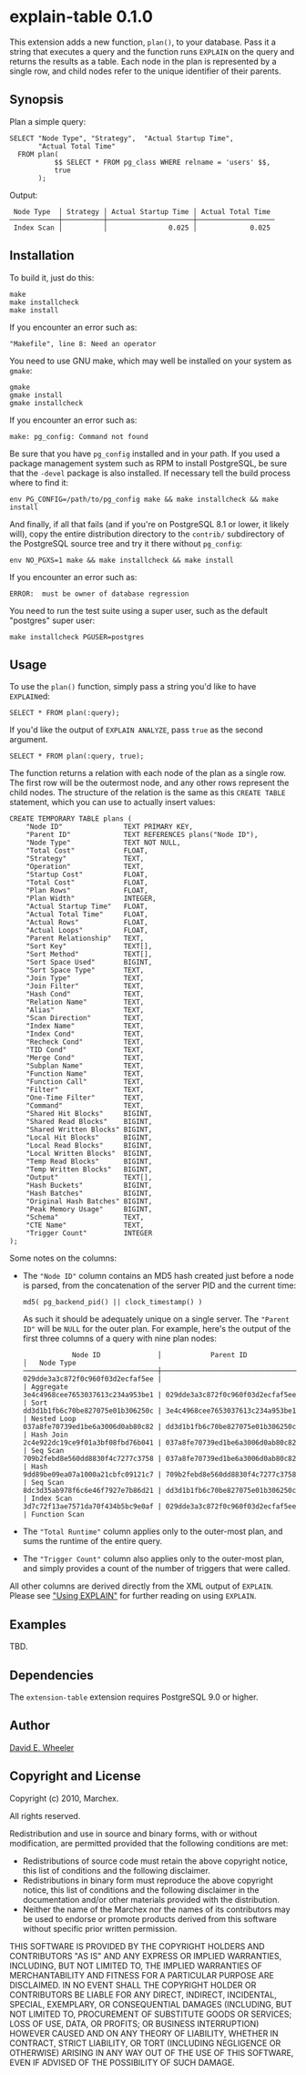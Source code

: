 explain-table 0.1.0
===================

This extension adds a new function, `plan()`, to your database. Pass it a
string that executes a query and the function runs `EXPLAIN` on the query and
returns the results as a table. Each node in the plan is represented by a
single row, and child nodes refer to the unique identifier of their parents.

Synopsis
--------

Plan a simple query:

    SELECT "Node Type", "Strategy",  "Actual Startup Time",
           "Actual Total Time"
      FROM plan(
               $$ SELECT * FROM pg_class WHERE relname = 'users' $$,
               true
           );

Output:

     Node Type  │ Strategy │ Actual Startup Time │ Actual Total Time 
    ────────────┼──────────┼─────────────────────┼───────────────────
     Index Scan │          │               0.025 │             0.025
    

Installation
------------

To build it, just do this:

    make
    make installcheck
    make install

If you encounter an error such as:

    "Makefile", line 8: Need an operator

You need to use GNU make, which may well be installed on your system as
`gmake`:

    gmake
    gmake install
    gmake installcheck

If you encounter an error such as:

    make: pg_config: Command not found

Be sure that you have `pg_config` installed and in your path. If you used a
package management system such as RPM to install PostgreSQL, be sure that the
`-devel` package is also installed. If necessary tell the build process where
to find it:

    env PG_CONFIG=/path/to/pg_config make && make installcheck && make install

And finally, if all that fails (and if you're on PostgreSQL 8.1 or lower, it
likely will), copy the entire distribution directory to the `contrib/`
subdirectory of the PostgreSQL source tree and try it there without
`pg_config`:

    env NO_PGXS=1 make && make installcheck && make install

If you encounter an error such as:

    ERROR:  must be owner of database regression

You need to run the test suite using a super user, such as the default
"postgres" super user:

    make installcheck PGUSER=postgres

Usage
-----

To use the `plan()` function, simply pass a string you'd like to have
`EXPLAIN`ed:

    SELECT * FROM plan(:query);

If you'd like the output of `EXPLAIN ANALYZE`, pass `true` as the
second argument.

    SELECT * FROM plan(:query, true);

The function returns a relation with each node of the plan as a single row.
The first row will be the outermost node, and any other rows represent the
child nodes. The structure of the relation is the same as this `CREATE TABLE`
statement, which you can use to actually insert values:

    CREATE TEMPORARY TABLE plans (
        "Node ID"               TEXT PRIMARY KEY,
        "Parent ID"             TEXT REFERENCES plans("Node ID"),
        "Node Type"             TEXT NOT NULL,
        "Total Cost"            FLOAT,
        "Strategy"              TEXT,
        "Operation"             TEXT,
        "Startup Cost"          FLOAT,
        "Total Cost"            FLOAT,
        "Plan Rows"             FLOAT,
        "Plan Width"            INTEGER,
        "Actual Startup Time"   FLOAT,
        "Actual Total Time"     FLOAT,
        "Actual Rows"           FLOAT,
        "Actual Loops"          FLOAT,
        "Parent Relationship"   TEXT,
        "Sort Key"              TEXT[],
        "Sort Method"           TEXT[],
        "Sort Space Used"       BIGINT,
        "Sort Space Type"       TEXT,
        "Join Type"             TEXT,
        "Join Filter"           TEXT,
        "Hash Cond"             TEXT,
        "Relation Name"         TEXT,
        "Alias"                 TEXT,
        "Scan Direction"        TEXT,
        "Index Name"            TEXT,
        "Index Cond"            TEXT,
        "Recheck Cond"          TEXT,
        "TID Cond"              TEXT,
        "Merge Cond"            TEXT,
        "Subplan Name"          TEXT,
        "Function Name"         TEXT,
        "Function Call"         TEXT,
        "Filter"                TEXT,
        "One-Time Filter"       TEXT,
        "Command"               TEXT,
        "Shared Hit Blocks"     BIGINT,
        "Shared Read Blocks"    BIGINT,
        "Shared Written Blocks" BIGINT,
        "Local Hit Blocks"      BIGINT,
        "Local Read Blocks"     BIGINT,
        "Local Written Blocks"  BIGINT,
        "Temp Read Blocks"      BIGINT,
        "Temp Written Blocks"   BIGINT,
        "Output"                TEXT[],
        "Hash Buckets"          BIGINT,
        "Hash Batches"          BIGINT,
        "Original Hash Batches" BIGINT,
        "Peak Memory Usage"     BIGINT,
        "Schema"                TEXT,
        "CTE Name"              TEXT,
        "Trigger Count"         INTEGER
    );

Some notes on the columns:

* The `"Node ID"` column contains an MD5 hash created just before a node is
  parsed, from the concatenation of the server PID and the current time:

      md5( pg_backend_pid() || clock_timestamp() )

  As such it should be adequately unique on a single server. The `"Parent ID"`
  will be `NULL` for the outer plan. For example, here's the output of the
  first three columns of a query with nine plan nodes:

                  Node ID              │            Parent ID             │   Node Type
      ─────────────────────────────────┼──────────────────────────────────┼────────────────
      029dde3a3c872f0c960f03d2ecfaf5ee |                                  | Aggregate
      3e4c4968cee7653037613c234a953be1 | 029dde3a3c872f0c960f03d2ecfaf5ee | Sort
      dd3d1b1fb6c70be827075e01b306250c | 3e4c4968cee7653037613c234a953be1 | Nested Loop
      037a8fe70739ed1be6a3006d0ab80c82 | dd3d1b1fb6c70be827075e01b306250c | Hash Join
      2c4e922dc19ce9f01a3bf08fbd76b041 | 037a8fe70739ed1be6a3006d0ab80c82 | Seq Scan
      709b2febd8e560dd8830f4c7277c3758 | 037a8fe70739ed1be6a3006d0ab80c82 | Hash
      9dd89be09ea07a1000a21cbfc09121c7 | 709b2febd8e560dd8830f4c7277c3758 | Seq Scan
      8dc3d35ab978f6c6e46f7927e7b86d21 | dd3d1b1fb6c70be827075e01b306250c | Index Scan
      3d7c72f13ae7571da70f434b5bc9e0af | 029dde3a3c872f0c960f03d2ecfaf5ee | Function Scan

* The `"Total Runtime"` column applies only to the outer-most plan, and sums
  the runtime of the entire query.

* The `"Trigger Count"` column also applies only to the outer-most plan, and
  simply provides a count of the number of triggers that were called.

All other columns are derived directly from the XML output of `EXPLAIN`.
Please see ["Using
EXPLAIN"](http://www.postgresql.org/docs/current/static/using-explain.html)
for further reading on using `EXPLAIN`.

Examples
--------

TBD.

Dependencies
------------
The `extension-table` extension requires PostgreSQL 9.0 or higher.

Author
------

[David E. Wheeler](http://justatheory.com/)

Copyright and License
---------------------

Copyright (c) 2010, Marchex.

All rights reserved.

Redistribution and use in source and binary forms, with or without
modification, are permitted provided that the following conditions are met:

* Redistributions of source code must retain the above copyright notice, this
  list of conditions and the following disclaimer.
* Redistributions in binary form must reproduce the above copyright notice,
  this list of conditions and the following disclaimer in the documentation
  and/or other materials provided with the distribution.
 * Neither the name of the Marchex nor the names of its contributors may be
   used to endorse or promote products derived from this software without
   specific prior written permission.

THIS SOFTWARE IS PROVIDED BY THE COPYRIGHT HOLDERS AND CONTRIBUTORS "AS IS"
AND ANY EXPRESS OR IMPLIED WARRANTIES, INCLUDING, BUT NOT LIMITED TO, THE
IMPLIED WARRANTIES OF MERCHANTABILITY AND FITNESS FOR A PARTICULAR PURPOSE ARE
DISCLAIMED. IN NO EVENT SHALL THE COPYRIGHT HOLDER OR CONTRIBUTORS BE LIABLE
FOR ANY DIRECT, INDIRECT, INCIDENTAL, SPECIAL, EXEMPLARY, OR CONSEQUENTIAL
DAMAGES (INCLUDING, BUT NOT LIMITED TO, PROCUREMENT OF SUBSTITUTE GOODS OR
SERVICES; LOSS OF USE, DATA, OR PROFITS; OR BUSINESS INTERRUPTION) HOWEVER
CAUSED AND ON ANY THEORY OF LIABILITY, WHETHER IN CONTRACT, STRICT LIABILITY,
OR TORT (INCLUDING NEGLIGENCE OR OTHERWISE) ARISING IN ANY WAY OUT OF THE USE
OF THIS SOFTWARE, EVEN IF ADVISED OF THE POSSIBILITY OF SUCH DAMAGE.